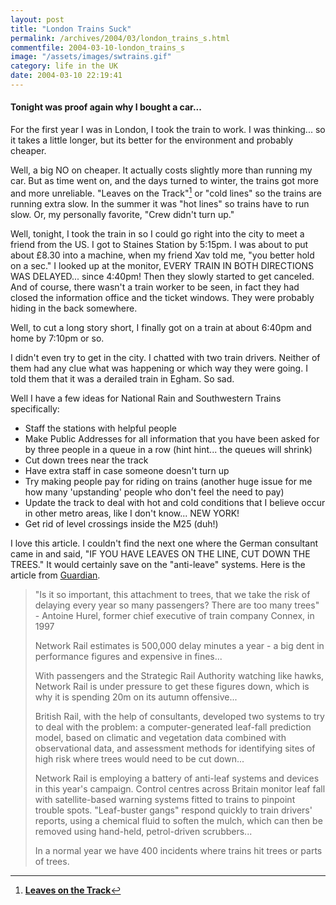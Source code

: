 ```yaml
---
layout: post
title: "London Trains Suck"
permalink: /archives/2004/03/london_trains_s.html
commentfile: 2004-03-10-london_trains_s
image: "/assets/images/swtrains.gif"
category: life in the UK
date: 2004-03-10 22:19:41
---
```


#### Tonight was proof again why I bought a car...

For the first year I was in London, I took the train to work. I was thinking... so it takes a little longer, but its better for the environment and probably cheaper.

Well, a big NO on cheaper. It actually costs slightly more than running my car. But as time went on, and the days turned to winter, the trains got more and more unreliable. "Leaves on the Track"[^1] or "cold lines" so the trains are running extra slow. In the summer it was "hot lines" so trains have to run slow. Or, my personally favorite, "Crew didn't turn up."

Well, tonight, I took the train in so I could go right into the city to meet a friend from the US. I got to Staines Station by 5:15pm. I was about to put about £8.30 into a machine, when my friend Xav told me, "you better hold on a sec." I looked up at the monitor, EVERY TRAIN IN BOTH DIRECTIONS WAS DELAYED... since 4:40pm! Then they slowly started to get canceled. And of course, there wasn't a train worker to be seen, in fact they had closed the information office and the ticket windows. They were probably hiding in the back somewhere.

Well, to cut a long story short, I finally got on a train at about 6:40pm and home by 7:10pm or so.

I didn't even try to get in the city. I chatted with two train drivers. Neither of them had any clue what was happening or which way they were going. I told them that it was a derailed train in Egham. So sad.

Well I have a few ideas for National Rain and Southwestern Trains specifically:

- Staff the stations with helpful people
- Make Public Addresses for all information that you have been asked for by three people in a queue in a row (hint hint... the queues will shrink)
- Cut down trees near the track
- Have extra staff in case someone doesn't turn up
- Try making people pay for riding on trains (another huge issue for me how many 'upstanding' people who don't feel the need to pay)
- Update the track to deal with hot and cold conditions that I believe occur in other metro areas, like I don't know... NEW YORK!
- Get rid of level crossings inside the M25 (duh!)

I love this article. I couldn't find the next one where the German consultant came in and said, "IF YOU HAVE LEAVES ON THE LINE, CUT DOWN THE TREES." It would certainly save on the "anti-leave" systems. Here is the article from [Guardian](http://www.guardian.co.uk/g2/story/0,3604,1067932,00.html).

> "Is it so important, this attachment to trees, that we take the risk of delaying every year so many passengers? There are too many trees" - Antoine Hurel, former chief executive of train company Connex, in 1997
>
> Network Rail estimates is 500,000 delay minutes a year - a big dent in performance figures and expensive in fines...
>
> With passengers and the Strategic Rail Authority watching like hawks, Network Rail is under pressure to get these figures down, which is why it is spending 20m on its autumn offensive...
>
> British Rail, with the help of consultants, developed two systems to try to deal with the problem: a computer-generated leaf-fall prediction model, based on climatic and vegetation data combined with observational data, and assessment methods for identifying sites of high risk where trees would need to be cut down...
>
> Network Rail is employing a battery of anti-leaf systems and devices in this year's campaign. Control centres across Britain monitor leaf fall with satellite-based warning systems fitted to trains to pinpoint trouble spots. "Leaf-buster gangs" respond quickly to train drivers' reports, using a chemical fluid to soften the mulch, which can then be removed using hand-held, petrol-driven scrubbers...
>
> In a normal year we have 400 incidents where trains hit trees or parts of trees.

[^1]: [**Leaves on the Track**](http://www.guardian.co.uk/g2/story/0,3604,1067932,00.html)
